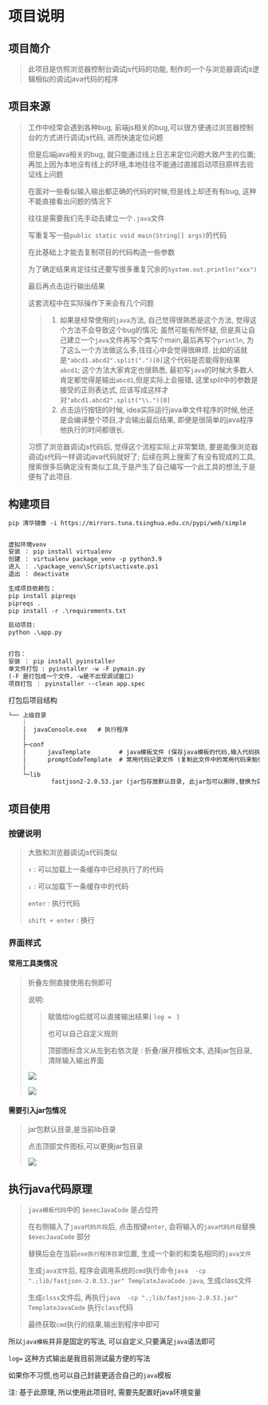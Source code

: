 # 项目说明

## 项目简介

> 此项目是仿照浏览器控制台调试js代码的功能, 制作的一个与浏览器调试js逻辑相似的调试java代码的程序
>

## 项目来源
> 工作中经常会遇到各种bug, 前端js相关的bug,可以很方便通过浏览器控制台的方式进行调试js代码, 进而快速定位问题
>
> 但是后端java相关的bug, 就只能通过线上日志来定位问题大致产生的位置; 再加上因为本地没有线上的环境,本地往往不能通过直接启动项目原样去验证线上问题
>
> 在面对一些看似输入输出都正确的代码的时候,但是线上却还有有bug, 这种不能直接看出问题的情况下
>
> 往往是需要我们先手动去建立一个`.java`文件
>
> 写重复写一些`public static void main(String[] args)`的代码
>
> 在此基础上才能去复制项目的代码构造一些参数
>
> 为了确定结果肯定往往还要写很多重复冗余的`System.out.println("xxx")`
>
> 最后再点击运行输出结果
>
> 这套流程中在实际操作下来会有几个问题
> > 1. 如果是经常使用的`java`方法, 自己觉得很熟悉是这个方法, 觉得这个方法不会导致这个bug的情况; 虽然可能有所怀疑, 但是真让自己建立一个`java`文件再写个类写个main,最后再写个`println`, 为了这么一个方法做这么多,往往心中会觉得很麻烦. 
> >   比如的话就是`"abcd1.abcd2".split(".")[0]`这个代码是否能得到结果`abcd1`; 这个方法大家肯定也很熟悉, 最初写`java`的时候大多数人肯定都觉得是输出`abcd1`,但是实际上会报错, 这里split中的参数是接受的正则表达式, 应该写成这样才对`"abcd1.abcd2".split("\\.")[0]`
> > 2. 点击运行按钮的时候, idea实际运行java单文件程序的时候,他还是会编译整个项目,才会输出最后结果, 即便是很简单的java程序他执行的时间都很长.
>
> 习惯了浏览器调试js代码后, 觉得这个流程实际上非常繁琐, 要是能像浏览器调试js代码一样调试java代码就好了; 
> 后续在网上搜索了有没有现成的工具,搜索很多后确定没有类似工具,于是产生了自己编写一个此工具的想法,于是便有了此项目.


## 构建项目
```markdown
pip 清华镜像 -i https://mirrors.tuna.tsinghua.edu.cn/pypi/web/simple 


虚拟环境venv
安装 ： pip install virtualenv 
创建 ： virtualenv package_venv -p python3.9
进入 ： .\package_venv\Scripts\activate.ps1
退出 ： deactivate

生成项目依赖包：
pip install pipreqs
pipreqs .
pip install -r .\requirements.txt

启动项目:
python .\app.py


打包：
安装 ： pip install pyinstaller
单文件打包 : pyinstaller -w -F pymain.py 
(-F 是打包成一个文件，-w是不出现调试窗口)
项目打包 ： pyinstaller --clean app.spec

```

打包后项目结构

```markdown
└── 上级目录
    |
    │  javaConsole.exe   # 执行程序
    │
    ├─conf
    │      javaTemplate        # java模板文件 (保存java模板的代码,输入代码执行后,会替换相应位置生成完整java文件,执行获取结果)
    │      promptCodeTemplate  # 常用代码记录文件 (复制此文件中的常用代码来勉强做到简化代码编写的目的)
    │
    └─lib
            fastjson2-2.0.53.jar (jar包存放默认目录, 此jar包可以删除,替换为实际项目中的jar包, 也可以手动选择修改jar包目录)
```





## 项目使用

### 按键说明

> 大致和浏览器调试js代码类似
>
> `↑` :  可以加载上一条缓存中已经执行了的代码
>
> `↓`  :  可以加载下一条缓存中的代码
>
> `enter` : 执行代码
>
> `shift + enter` : 换行



### 界面样式

#### 常用工具类情况

> 折叠左侧直接使用右侧即可
>
> 说明: 
>
> > 赋值给log后就可以直接输出结果( `log = ` )
> >
> > 也可以自己自定义规则
> >
> > 顶部图标含义从左到右依次是 : 折叠/展开模板文本,  选择jar包目录,  清除输入输出界面
>
> ![](refs\heads\main\img\project_picture1.png)
>
> ![](refs\heads\main\img\projiect_moive1.gif)



#### 需要引入jar包情况

> jar包默认目录,是当前lib目录
>
> 点击顶部文件图标,可以更换jar包目录
>
> ![](refs\heads\main\img\project_picture2.png)



## 执行java代码原理

> `java模板代码`中的 `$execJavaCode` 是占位符
>
> 在右侧输入了`java代码片段`后, 点击按键`enter`, 会将输入的`java代码片段`替换 `$execJavaCode` 部分
>
> 替换后会在当前`exe执行程序目录`位置, 生成一个新的和类名相同的`java文件`
>
> 生成`java文件`后, 程序会调用系统的`cmd`执行命令`java  -cp ".;lib/fastjson-2.0.53.jar" TemplateJavaCode.java`, 生成class文件
>
> 生成`clsss`文件后, 再执行`java  -cp ".;lib/fastjson-2.0.53.jar" TemplateJavaCode` 执行`class`代码
>
> 最终获取`cmd`执行的结果,输出到程序中即可

所以`java模板`并非是固定的写法, 可以自定义,只要满足`java`语法即可

`log=` 这种方式输出是我目前测试最方便的写法

如果你不习惯,也可以自己封装更适合自己的`java`模板

注: 基于此原理, 所以使用此项目时, 需要先配置好java环境变量

